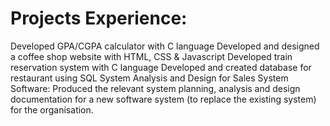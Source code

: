 # Projects Experience:
Developed GPA/CGPA calculator with C language
Developed and designed a coffee shop website with HTML, CSS & Javascript
Developed train reservation system with C language
Developed and created database for restaurant using SQL
System Analysis and Design for Sales System
Software: Produced the relevant system planning, analysis and design documentation for a new software system (to replace the existing
system) for the organisation. 

